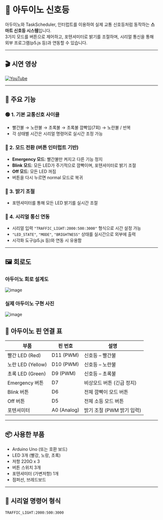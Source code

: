 # 🚦 아두이노 신호등

아두이노와 TaskScheduler, 인터럽트를 이용하여 실제 교통 신호등처럼 동작하는 **스마트 신호등 시스템**입니다.  
3가지 모드를 버튼으로 제어하고, 포텐셔미터로 밝기를 조절하며, 시리얼 통신을 통해 외부 프로그램(p5.js 등)과 연동할 수 있습니다.

---

## 🎬 시연 영상

[![YouTube](https://img.shields.io/badge/YouTube-Demo-red?logo=youtube)](https://youtu.be/AzQ1sfFF0qk?si=Ezk5KPLj35inQ05I)

---

## 🧠 주요 기능

### 🟢 1. 기본 교통신호 사이클
- 빨간불 → 노란불 → 초록불 → 초록불 깜빡임(7회) → 노란불 / 반복
- 각 상태별 시간은 시리얼 명령어로 실시간 조정 가능

### 🔴 2. 모드 전환 (버튼 인터럽트 기반)
- **Emergency 모드**: 빨간불만 켜지고 다른 기능 정지
- **Blink 모드**: 모든 LED가 주기적으로 깜빡이며, 포텐셔미터로 밝기 조절
- **Off 모드**: 모든 LED 꺼짐
- 버튼을 다시 누르면 normal 모드로 복귀

### 🌈 3. 밝기 조절
- 포텐셔미터를 통해 모든 LED 밝기를 실시간 조절

### 🔗 4. 시리얼 통신 연동
- 시리얼 입력 `"TRAFFIC_LIGHT:2000:500:3000"` 형식으로 시간 설정 가능
- `"LED_STATE"`, `"MODE"`, `"BRIGHTNESS"` 상태를 실시간으로 외부에 출력
- 시각화 도구(p5.js 등)와 연동 시 유용함

---

## 🖼️ 회로도

### 아두이노 회로 설계도  
![image](https://github.com/user-attachments/assets/82f62e09-cc88-4617-a92c-f9ac9382a212)

### 실제 아두이노 구현 사진  
![image](https://github.com/user-attachments/assets/5aef0afe-b640-42c7-abcd-090817a4bf32)

## 🔌 아두이노 핀 연결 표

| 부품             | 핀 번호       | 설명                         |
|------------------|---------------|------------------------------|
| 빨간 LED (Red)   | D11 (PWM)     | 신호등 – 빨간불              |
| 노란 LED (Yellow)| D10 (PWM)     | 신호등 – 노란불              |
| 초록 LED (Green) | D9  (PWM)     | 신호등 – 초록불              |
| Emergency 버튼   | D7            | 비상모드 버튼 (긴급 정지)    |
| Blink 버튼       | D6            | 전체 깜빡이 모드 버튼         |
| Off 버튼         | D5            | 전체 소등 모드 버튼          |
| 포텐셔미터       | A0 (Analog)   | 밝기 조절 (PWM 밝기 입력)   |
---

## 📦 사용한 부품
- Arduino Uno (또는 호환 보드)
- LED 3개 (빨강, 노랑, 초록)
- 저항 220Ω x 3
- 버튼 스위치 3개
- 포텐셔미터 (가변저항) 1개
- 점퍼선, 브레드보드

---

## 🔧 시리얼 명령어 형식

```bash
TRAFFIC_LIGHT:2000:500:3000
